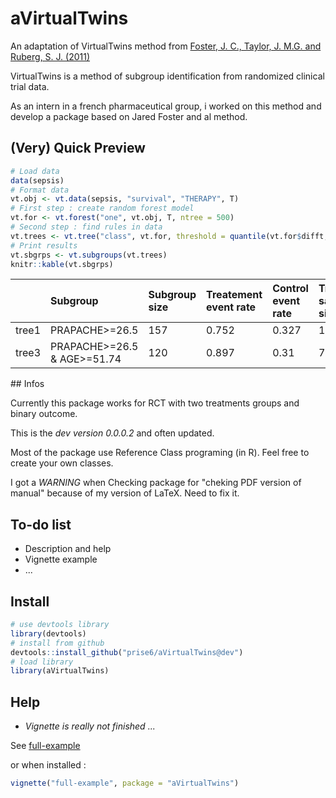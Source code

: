 # aVirtualTwins

An adaptation of VirtualTwins method from [Foster, J. C., Taylor, J. M.G. and Ruberg, S. J. (2011)](http://onlinelibrary.wiley.com/doi/10.1002/sim.4322/abstract)

VirtualTwins is a method of subgroup identification from randomized clinical trial data.

As an intern in a french pharmaceutical group, i worked on this method and develop a package based on Jared Foster and al method.

## (Very) Quick Preview

```r
# Load data
data(sepsis)
# Format data
vt.obj <- vt.data(sepsis, "survival", "THERAPY", T)
# First step : create random forest model
vt.for <- vt.forest("one", vt.obj, T, ntree = 500)
# Second step : find rules in data 
vt.trees <- vt.tree("class", vt.for, threshold = quantile(vt.for$difft, seq(.5,.8,.1)), maxdepth = 2)
# Print results
vt.sbgrps <- vt.subgroups(vt.trees)
knitr::kable(vt.sbgrps)
```
|      |Subgroup                    |Subgroup size |Treatement event rate |Control event rate |Treatment sample size |Control sample size | RR (resub)| RR (snd)|
|:-----|:---------------------------|:-------------|:---------------------|:------------------|:---------------------|:-------------------|----------:|--------:|
|tree1 |PRAPACHE>=26.5              |157           |0.752                 |0.327              |105                   |52                  |      2.300|    1.856|
|tree3 |PRAPACHE>=26.5 & AGE>=51.74 |120           |0.897                 |0.31               |78                    |42                  |      2.894|    1.991|



## Infos 

Currently this package works for RCT with two treatments groups and binary outcome.

This is the *dev version 0.0.0.2* and often updated.

Most of the package use Reference Class programing (in R). Feel free to create your own classes.

I got a *WARNING* when Checking package for "cheking PDF version of manual" because of my version of LaTeX. Need to fix it.

## To-do list

* Description and help
* Vignette example
* ...

## Install

``` r
# use devtools library
library(devtools)
# install from github
devtools::install_github("prise6/aVirtualTwins@dev")
# load library
library(aVirtualTwins)
```

## Help

* _Vignette is really not finished ..._

See [full-example](http://htmlpreview.github.io/?https://github.com/prise6/aVirtualTwins/blob/dev/inst/doc/full-example.html)

or when installed : 
``` r
vignette("full-example", package = "aVirtualTwins")
```

